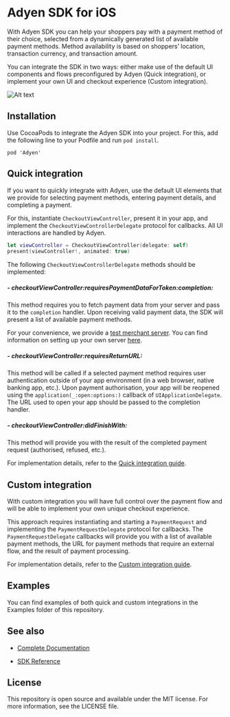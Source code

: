 # Adyen SDK for iOS

With Adyen SDK you can help your shoppers pay with a payment method of their choice, selected from a dynamically generated list of available payment methods. Method availability is based on shoppers’ location, transaction currency, and transaction amount. 

You can integrate the SDK in two ways: either make use of the default UI components and flows preconfigured by Adyen (Quick integration), or implement your own UI and checkout experience (Custom integration).


![Alt text](https://docs.adyen.com/developers/files/28871718/28871719/1/1496836138365/iOS+SDK.png)


## Installation

Use CocoaPods to integrate the Adyen SDK into your project. For this, add the following line to your Podfile and run `pod install`.

```
pod 'Adyen'
```

## Quick integration

If you want to quickly integrate with Adyen, use the default UI elements that we provide for selecting payment methods, entering payment details, and completing a payment.

For this, instantiate `CheckoutViewController`, present it in your app, and implement the `CheckoutViewControllerDelegate` protocol for callbacks. All UI interactions are handled by Adyen.

```swift
let viewController = CheckoutViewController(delegate: self)
present(viewController!, animated: true)
```

The following `CheckoutViewControllerDelegate` methods should be implemented:

##### - checkoutViewController:requiresPaymentDataForToken:completion:

This method requires you to fetch payment data from your server and pass it to the `completion` handler. Upon receiving valid payment data, the SDK will present a list of available payment methods. 

For your convenience, we provide a [test merchant server](https://checkoutshopper-test.adyen.com/checkoutshopper/demo/easy-integration/merchantserver/). You can find information on setting up your own server [here](https://docs.adyen.com/developers/in-app-integration#checkoutapiimplementyourserver).


##### - checkoutViewController:requiresReturnURL:


This method will be called if a selected payment method requires user authentication outside of your app environment (in a web browser, native banking app, etc.). Upon payment authorisation, your app will be reopened using the `application(_:open:options:)` callback of `UIApplicationDelegate`. The URL used to open your app should be passed to the completion handler.


##### - checkoutViewController:didFinishWith:


This method will provide you with the result of the completed payment request (authorised, refused, etc.).


For implementation details, refer to the [Quick integration guide](https://docs.adyen.com/developers/in-app-integration?platform=inapp-ios).


## Custom integration

With custom integration you will have full control over the payment flow and will be able to implement your own unique checkout experience. 

This approach requires instantiating and starting a `PaymentRequest` and implementing the `PaymentRequestDelegate` protocol for callbacks. The `PaymentRequestDelegate` callbacks will provide you with a list of available payment methods, the URL for payment methods that require an external flow, and the result of payment processing.

For implementation details, refer to the [Custom integration guide](https://docs.adyen.com/developers/in-app-integration/custom-integration).


## Examples

You can find examples of both quick and custom integrations in the Examples folder of this repository.


## See also

 * [Complete Documentation](https://docs.adyen.com/developers/in-app-integration?platform=inapp-ios)

 * [SDK Reference](https://adyen.github.io/adyen-ios/Docs/index.html)


## License

This repository is open source and available under the MIT license. For more information, see the LICENSE file.
